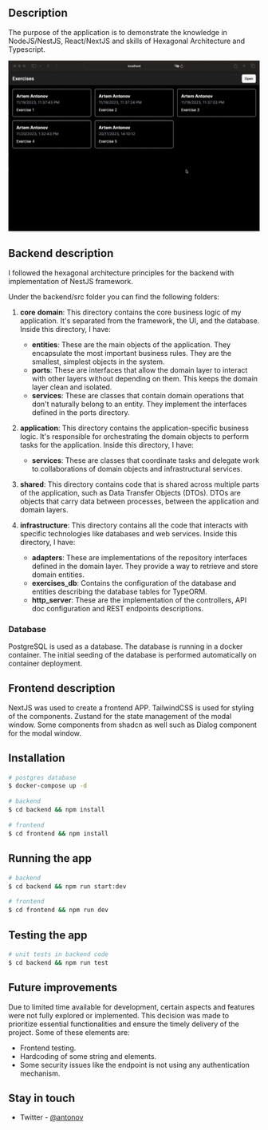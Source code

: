 ## Description

The purpose of the application is to demonstrate the knowledge in NodeJS/NestJS, React/NextJS and skills of Hexagonal Architecture and Typescript.

![Demo Busuu App](demo.gif)

## Backend description

I followed the hexagonal architecture principles for the backend with implementation of NestJS framework.

Under the backend/src folder you can find the following folders:

1. **core**
 **domain**: This directory contains the core business logic of my application. It's separated from the framework, the UI, and the database. Inside this directory, I have:
   - **entities**: These are the main objects of the application. They encapsulate the most important business rules. They are the smallest, simplest objects in the system.
   - **ports**: These are interfaces that allow the domain layer to interact with other layers without depending on them. This keeps the domain layer clean and isolated.
   - **services**: These are classes that contain domain operations that don't naturally belong to an entity. They implement the interfaces defined in the ports directory.
2. **application**: This directory contains the application-specific business logic. It's responsible for orchestrating the domain objects to perform tasks for the application. Inside this directory, I have:
   - **services**: These are classes that coordinate tasks and delegate work to collaborations of domain objects and infrastructural services.

3. **shared**: This directory contains code that is shared across multiple parts of the application, such as Data Transfer Objects (DTOs). DTOs are objects that carry data between processes, between the application and domain layers.

4. **infrastructure**: This directory contains all the code that interacts with specific technologies like databases and web services. Inside this directory, I have:
   - **adapters**: These are implementations of the repository interfaces defined in the domain layer. They provide a way to retrieve and store domain entities.
   - **exercises_db**: Contains the configuration of the database and entities describing the database tables for TypeORM.
   - **http_server**: These are the implementation of the controllers, API doc configuration and REST endpoints descriptions.

### Database

PostgreSQL is used as a database. The database is running in a docker container.
The initial seeding of the database is performed automatically on container deployment.

## Frontend description

NextJS was used to create a frontend APP. TailwindCSS is used for styling of the components.  Zustand for the state management of the modal window. Some components from shadcn as well such as Dialog component for the modal window.


## Installation

```bash
# postgres database
$ docker-compose up -d
```

```bash
# backend
$ cd backend && npm install
```

```bash
# frontend
$ cd frontend && npm install
```

## Running the app

```bash
# backend
$ cd backend && npm run start:dev
```

```bash
# frontend
$ cd frontend && npm run dev
```


## Testing the app

```bash
# unit tests in backend code
$ cd backend && npm run test
```

## Future improvements

Due to limited time available for development, certain aspects and features were not fully explored or implemented. This decision was made to prioritize essential functionalities and ensure the timely delivery of the project.
Some of these elements are:

- Frontend testing.
- Hardcoding of some string and elements.
- Some security issues like the endpoint is not using any authentication mechanism.

## Stay in touch

- Twitter - [@antonov](https://twitter.com/antonov)
